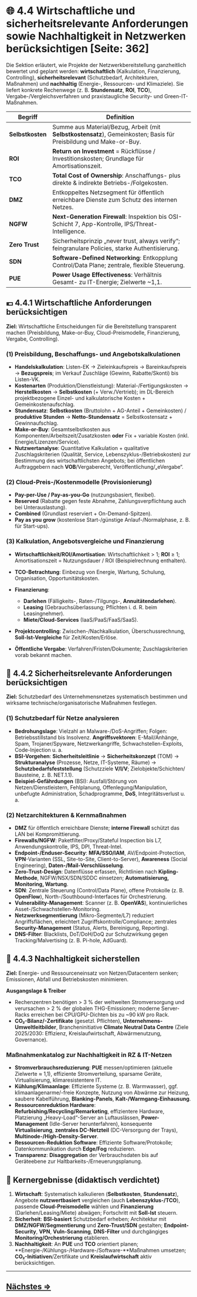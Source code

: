 # 🌐 4.4 Wirtschaftliche und sicherheitsrelevante Anforderungen sowie Nachhaltigkeit in Netzwerken berücksichtigen [Seite: 362]

Die Sektion erläutert, wie Projekte der Netzwerkbereitstellung ganzheitlich bewertet und geplant werden: **wirtschaftlich** (Kalkulation, Finanzierung, Controlling), **sicherheitsrelevant** (Schutzbedarf, Architekturen, Maßnahmen) und **nachhaltig** (Energie-, Ressourcen- und Klimaziele). Sie liefert konkrete Rechenwege (z. B. **Stundensatz**, **ROI**, **TCO**), Vergabe-/Vergleichsverfahren und praxistaugliche Security- und Green-IT-Maßnahmen. 

| Begriff          | Definition                                                                                                          |
| ---------------- | ------------------------------------------------------------------------------------------------------------------- |
| **Selbstkosten** | Summe aus Material/Bezug, Arbeit (mit **Selbstkostensatz**), Gemeinkosten; Basis für Preisbildung und Make-or-Buy.  |
| **ROI**          | **Return on Investment** = Rückflüsse / Investitionskosten; Grundlage für Amortisationszeit.                        |
| **TCO**          | **Total Cost of Ownership**: Anschaffungs- plus direkte & indirekte Betriebs-/Folgekosten.                          |
| **DMZ**          | Entkoppeltes Netzsegment für öffentlich erreichbare Dienste zum Schutz des internen Netzes.                         |
| **NGFW**         | **Next-Generation Firewall**: Inspektion bis OSI-Schicht 7, App-Kontrolle, IPS/Threat-Intelligence.                 |
| **Zero Trust**   | Sicherheitsprinzip „never trust, always verify“; feingranulare Policies, starke Authentisierung.                    |
| **SDN**          | **Software-Defined Networking**: Entkopplung Control/Data Plane; zentrale, flexible Steuerung.                      |
| **PUE**          | **Power Usage Effectiveness**: Verhältnis Gesamt- zu IT-Energie; Zielwerte ~1,1.                                    |

## 💶 4.4.1 Wirtschaftliche Anforderungen berücksichtigen

**Ziel:** Wirtschaftliche Entscheidungen für die Bereitstellung transparent machen (Preisbildung, Make-or-Buy, Cloud-Preismodelle, Finanzierung, Vergabe, Controlling). 

### (1) Preisbildung, Beschaffungs- und Angebotskalkulationen

* **Handelskalkulation**: Listen-EK → Zieleinkaufspreis → Bareinkaufspreis → **Bezugspreis**; im Verkauf Zuschläge (Gewinn, Rabatte/Skonti) bis Listen-VK. 
* **Kostenarten** (Produktion/Dienstleistung): Material-/Fertigungskosten → **Herstellkosten** → **Selbstkosten** (+ Verw./Vertrieb); im DL-Bereich projektbezogene Einzel- und kalkulatorische Kosten + Gemeinkostenaufschlag. 
* **Stundensatz**: **Selbstkosten** (Bruttolohn + AG-Anteil + Gemeinkosten) / **produktive Stunden** → **Netto-Stundensatz** = Selbstkostensatz + Gewinnaufschlag. 
* **Make-or-Buy**: Gesamtselbstkosten aus Komponenten/Arbeitszeit/Zusatzkosten **oder** Fix + variable Kosten (inkl. Energie/Lizenzen/Service). 
* **Nutzwertanalyse**: Quantitative Kalkulation + qualitative Zuschlagskriterien (Qualität, Service, Lebenszyklus-/Betriebskosten) zur Bestimmung des wirtschaftlichsten Angebots; bei öffentlichen Auftraggebern nach **VOB**/Vergabe­recht, Veröffentlichung/„eVergabe“.

### (2) Cloud-Preis-/Kostenmodelle (Provisionierung)

* **Pay-per-Use / Pay-as-you-Go** (nutzungsbasiert, flexibel).
* **Reserved** (Rabatte gegen feste Abnahme, Zahlungsverpflichtung auch bei Unterauslastung).
* **Combined** (Grundlast reserviert + On-Demand-Spitzen).
* **Pay as you grow** (kostenlose Start-/günstige Anlauf-/Normalphase, z. B. für Start-ups). 

### (3) Kalkulation, Angebotsvergleiche und Finanzierung

* **Wirtschaftlichkeit/ROI/Amortisation**: Wirtschaftlichkeit > 1; **ROI** ≥ 1; Amortisationszeit = Nutzungsdauer / ROI (Beispielrechnung enthalten). 
* **TCO-Betrachtung**: Einbezug von Energie, Wartung, Schulung, Organisation, Opportunitätskosten. 
* **Finanzierung**:

  * **Darlehen** (Fälligkeits-, Raten-/Tilgungs-, **Annuitätendarlehen**).
  * **Leasing** (Gebrauchsüberlassung; Pflichten i. d. R. beim Leasingnehmer).
  * **Miete/Cloud-Services** (IaaS/PaaS/FaaS/SaaS). 
* **Projektcontrolling**: Zwischen-/Nachkalkulation, Überschussrechnung, **Soll-Ist-Vergleiche** für Zeit/Kosten/Erlöse. 
* **Öffentliche Vergabe**: Verfahren/Fristen/Dokumente; Zuschlagskriterien vorab bekannt machen. 

## 🔐 4.4.2 Sicherheitsrelevante Anforderungen berücksichtigen

**Ziel:** Schutzbedarf des Unternehmensnetzes systematisch bestimmen und wirksame technische/organisatorische Maßnahmen festlegen. 

### (1) Schutzbedarf für Netze analysieren

* **Bedrohungslage**: Vielzahl an Malware-/DoS-Angriffen; Folgen: Betriebsstillstand bis Insolvenz. **Angriffsvektoren**: E-Mail/Anhänge, Spam, Trojaner/Spyware, Netzwerkangriffe, Schwachstellen-Exploits, Code-Injection u. a. 
* **BSI-Vorgehen**: **Sicherheitsleitlinie** → **Sicherheitskonzept** (TOM) → **Strukturanalyse** (Prozesse, Netze, IT-Systeme, Räume) → **Schutzbedarfsfeststellung** (Schutzziele **V/I/V**; Zielobjekte/Schichten/ Bausteine, z. B. NET.1.1). 
* **Beispiel-Gefährdungen** (BSI): Ausfall/Störung von Netzen/Dienstleistern, Fehlplanung, Offenlegung/Manipulation, unbefugte Administration, Schadprogramme, **DoS**, Integritätsverlust u. a. 

### (2) Netzarchitekturen & Kernmaßnahmen

* **DMZ** für öffentlich erreichbare Dienste; **interne Firewall** schützt das LAN bei Kompromittierung. 
* **Firewalls/NGFW**: Paketfilter/Proxy/Stateful Inspection bis L7, Anwendungskontrolle, IPS, DPI, Threat-Intel. 
* **Endpoint-/Enduser-Security**: **MFA/SSO/IAM**, AV/Endpoint-Protection, **VPN**-Varianten (SSL, Site-to-Site, Client-to-Server), **Awareness** (Social Engineering), **Daten-/Mail-Verschlüsselung**. 
* **Zero-Trust-Design**: Datenflüsse erfassen, Richtlinien nach **Kipling-Methode**, NGFW/NSX/SDN/SDDC einsetzen; **Automatisierung, Monitoring, Wartung**. 
* **SDN**: Zentrale Steuerung (Control/Data Plane), offene Protokolle (z. B. **OpenFlow**), North-/Southbound-Interfaces für Orchestrierung. 
* **Vulnerability-Management**: Scanner (z. B. **OpenVAS**), kontinuierliches Asset-/Schwachstellen-Monitoring. 
* **Netzwerksegmentierung** (Mikro-Segmente/L7) reduziert Angriffsflächen, erleichtert Zugriffskontrolle/Compliance; zentrales **Security-Management** (Status, Alerts, Bereinigung, Reporting). 
* **DNS-Filter**: Blacklists, DoT/DoH/DoQ zur Schutzwirkung gegen Tracking/Malvertising (z. B. Pi-hole, AdGuard). 

## 🌱 4.4.3 Nachhaltigkeit sicherstellen

**Ziel:** Energie- und Ressourceneinsatz von Netzen/Datacentern senken; Emissionen, Abfall und Betriebskosten minimieren. 

**Ausgangslage & Treiber**

* Rechenzentren benötigen > 3 % der weltweiten Stromversorgung und verursachen > 2 % der globalen THG-Emissionen; moderne Server-Racks erreichen bei CPU/GPU-Dichten bis zu ~90 kW pro Rack. 
* **CO₂-Bilanz/-Zertifikate** (gesetzl. Pflichten), **Unternehmens-Umweltleitbilder**, Brancheninitiative **Climate Neutral Data Centre** (Ziele 2025/2030: Effizienz, Kreislaufwirtschaft, Abwärmenutzung, Governance). 

### Maßnahmenkatalog zur Nachhaltigkeit in RZ & IT-Netzen

* **Stromverbrauchsreduzierung**: **PUE** messen/optimieren (aktuelle Zielwerte ≈ 1,1), effiziente Stromverteilung, sparsame Geräte, Virtualisierung, klimaresistentere IT. 
* **Kühlung/Klimaanlage**: Effiziente Systeme (z. B. Warmwasser), ggf. klimaanlagenarme/-freie Konzepte, Nutzung von Abwärme zur Heizung, saubere Kabelführung, **Blanking-Panels**, **Kalt-/Warmgang-Einhausung**. 
* **Ressourcenreduktion Hardware**: **Refurbishing/Recycling/Remarketing**, effizientere Hardware, Platzierung „Heavy-Load“-Server an Luftauslässen, **Power-Management** (Idle-Server herunterfahren), konsequente **Virtualisierung**, **zentrales DC-Netzteil** (DC-Versorgung der Trays), **Multinode-/High-Density-Server**. 
* **Ressourcen-Reduktion Software**: Effiziente Software/Protokolle; Datenkommunikation durch **Edge/Fog** reduzieren. 
* **Transparenz**: **Disaggregation** der Verbrauchsdaten bis auf Geräteebene zur Haltbarkeits-/Erneuerungsplanung. 

## 🎯 Kernergebnisse (didaktisch verdichtet)

1. **Wirtschaft**: Systematisch kalkulieren (**Selbstkosten**, **Stundensatz**), Angebote **nutzwertbasiert** vergleichen (auch **Lebenszyklus-/TCO**), passende **Cloud-Preismodelle** wählen und **Finanzierung** (Darlehen/Leasing/Miete) abwägen; Fortschritt mit **Soll-Ist** steuern.
2. **Sicherheit**: **BSI-basiert** Schutzbedarf erheben; Architektur mit **DMZ/NGFW/Segmentierung** und **Zero-Trust/SDN** gestalten; **Endpoint-Security**, **VPN**, **Vuln-Scanning**, **DNS-Filter** und durchgängiges **Monitoring/Orchestrierung** etablieren.
3. **Nachhaltigkeit**: An **PUE** und **TCO** orientiert planen; **Energie-/Kühlungs-/Hardware-/Software-**Maßnahmen umsetzen; **CO₂-Initiativen**/Zertifikate und **Kreislaufwirtschaft** aktiv berücksichtigen.

---

## [Nächstes => ](./4.4.1_Wirtschaftliche_Anforderungen_beruecksichtigen.md)